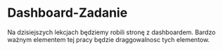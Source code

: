 # Dashboard-Zadanie
Na dzisiejszych lekcjach będziemy robili stronę z dashboardem. Bardzo ważnym elementem tej pracy będzie
draggowalnosc tych elementow.
